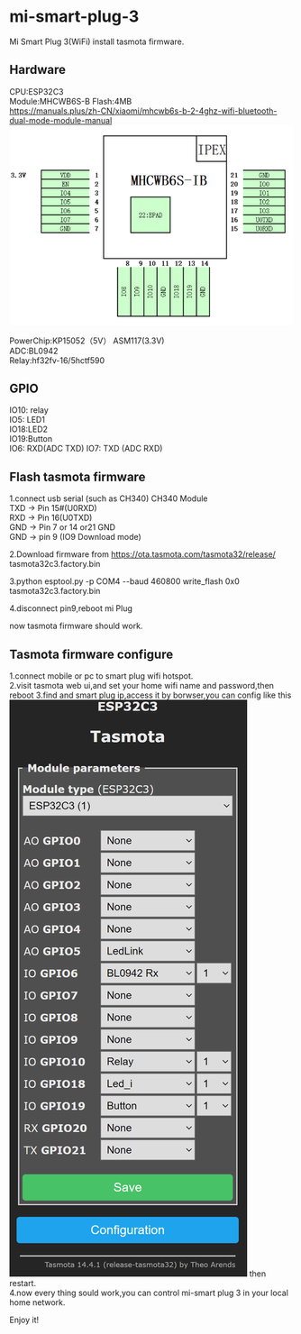 # mi-smart-plug-3
Mi Smart Plug 3(WiFi) install tasmota firmware.  

## Hardware
CPU:ESP32C3  
Module:MHCWB6S-B  Flash:4MB  
https://manuals.plus/zh-CN/xiaomi/mhcwb6s-b-2-4ghz-wifi-bluetooth-dual-mode-module-manual  
![mi-plug-3 module pinout](https://github.com/yindht/mi-smart-plug-3/blob/main/doc/module_pin.png)

PowerChip:KP15052（5V）  ASM117(3.3V)  
ADC:BL0942  
Relay:hf32fv-16/5hctf590 
  

## GPIO
IO10: relay  
IO5: LED1  
IO18:LED2  
IO19:Button  
IO6: RXD(ADC TXD)
IO7: TXD (ADC RXD)  
 
 
## Flash tasmota firmware 
1.connect usb serial (such as CH340) 
CH340   Module  
TXD -> Pin 15#(U0RXD)  
RXD -> Pin 16(U0TXD)  
GND -> Pin 7 or 14 or21 GND  
GND -> pin 9 (IO9 Download mode)  

2.Download firmware from https://ota.tasmota.com/tasmota32/release/  
tasmota32c3.factory.bin  

3.python esptool.py -p COM4 --baud 460800 write_flash 0x0 tasmota32c3.factory.bin  

4.disconnect pin9,reboot mi Plug

now tasmota firmware should work. 

## Tasmota firmware configure 
1.connect mobile or pc to smart plug wifi hotspot.  
2.visit tasmota web ui,and set your home wifi name and password,then reboot 
3.find and smart plug ip,access it by borwser,you can config like this
![mi-plug-3 config](https://github.com/yindht/mi-smart-plug-3/blob/main/doc/tasmota_config.png)
then restart.  
4.now every thing sould work,you can control mi-smart plug 3 in your local home network.  

Enjoy it!